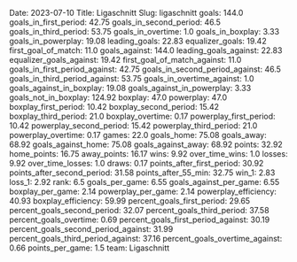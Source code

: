 Date: 2023-07-10
Title: Ligaschnitt
Slug: ligaschnitt
goals: 144.0
goals_in_first_period: 42.75
goals_in_second_period: 46.5
goals_in_third_period: 53.75
goals_in_overtime: 1.0
goals_in_boxplay: 3.33
goals_in_powerplay: 19.08
leading_goals: 22.83
equalizer_goals: 19.42
first_goal_of_match: 11.0
goals_against: 144.0
leading_goals_against: 22.83
equalizer_goals_against: 19.42
first_goal_of_match_against: 11.0
goals_in_first_period_against: 42.75
goals_in_second_period_against: 46.5
goals_in_third_period_against: 53.75
goals_in_overtime_against: 1.0
goals_against_in_boxplay: 19.08
goals_against_in_powerplay: 3.33
goals_not_in_boxplay: 124.92
boxplay: 47.0
powerplay: 47.0
boxplay_first_period: 10.42
boxplay_second_period: 15.42
boxplay_third_period: 21.0
boxplay_overtime: 0.17
powerplay_first_period: 10.42
powerplay_second_period: 15.42
powerplay_third_period: 21.0
powerplay_overtime: 0.17
games: 22.0
goals_home: 75.08
goals_away: 68.92
goals_against_home: 75.08
goals_against_away: 68.92
points: 32.92
home_points: 16.75
away_points: 16.17
wins: 9.92
over_time_wins: 1.0
losses: 9.92
over_time_losses: 1.0
draws: 0.17
points_after_first_period: 30.92
points_after_second_period: 31.58
points_after_55_min: 32.75
win_1: 2.83
loss_1: 2.92
rank: 6.5
goals_per_game: 6.55
goals_against_per_game: 6.55
boxplay_per_game: 2.14
powerplay_per_game: 2.14
powerplay_efficiency: 40.93
boxplay_efficiency: 59.99
percent_goals_first_period: 29.65
percent_goals_second_period: 32.07
percent_goals_third_period: 37.58
percent_goals_overtime: 0.69
percent_goals_first_period_against: 30.19
percent_goals_second_period_against: 31.99
percent_goals_third_period_against: 37.16
percent_goals_overtime_against: 0.66
points_per_game: 1.5
team: Ligaschnitt
